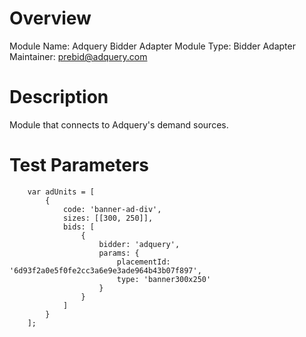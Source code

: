# Overview

Module Name: Adquery Bidder Adapter
Module Type: Bidder Adapter
Maintainer: prebid@adquery.com

# Description

Module that connects to Adquery's demand sources.

# Test Parameters
```
    var adUnits = [
        {
            code: 'banner-ad-div',
            sizes: [[300, 250]],
            bids: [
                {
                    bidder: 'adquery',
                    params: {
                        placementId: '6d93f2a0e5f0fe2cc3a6e9e3ade964b43b07f897',
                        type: 'banner300x250'
                    }
                }
            ]
        }
    ];
```
